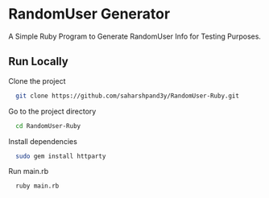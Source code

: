 
# RandomUser Generator

A Simple Ruby Program to Generate RandomUser Info for Testing Purposes. 





## Run Locally

Clone the project

```bash
  git clone https://github.com/saharshpand3y/RandomUser-Ruby.git
```

Go to the project directory

```bash
  cd RandomUser-Ruby
```

Install dependencies

```bash
  sudo gem install httparty
```

Run main.rb

```bash
  ruby main.rb
```

